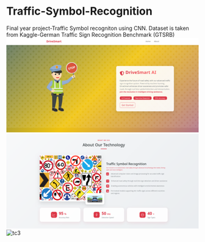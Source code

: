 # Traffic-Symbol-Recognition

Final year project-Traffic Symbol recogniton using CNN.
Dataset is taken from Kaggle-German Traffic Sign Recognition Benchmark (GTSRB)
![Traffic Sign Recognition System](/images/TSR.png)
![Traffic Sign Recognition System](/images/TSRR.png)
![tc3](https://github.com/Biplabkhanal/Traffic-Symbol-Recognition/assets/147678085/352c88f6-b07c-4692-9f2d-d67125542608)
